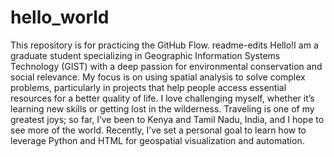 # hello_world
This repository is for practicing the GitHub Flow.
readme-edits
Hello!I am a graduate student specializing in Geographic Information Systems Technology (GIST) with a deep passion for environmental conservation and social relevance. My focus is on using spatial analysis to solve complex problems, particularly in projects that help people access essential resources for a better quality of life. I love challenging myself, whether it’s learning new skills or getting lost in the wilderness. Traveling is one of my greatest joys; so far, I’ve been to Kenya and Tamil Nadu, India, and I hope to see more of the world. Recently, I’ve set a personal goal to learn how to leverage Python and HTML for geospatial visualization and automation.
